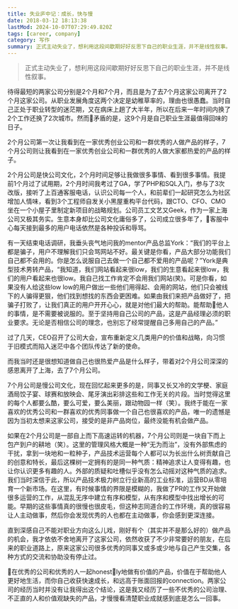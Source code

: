 ```yaml
---
title: 失业庐中记：成长，快与慢
date: 2018-03-12 18:13:38
lastMod: 2024-10-07T07:29:49.820Z
tags: [career, company]
category: 写作
summary: 正式主动失业了，想利用这段间歇期好好反思下自己的职业生涯，并不是线性叙事。
---
```


> 正式主动失业了，想利用这段间歇期好好反思下自己的职业生涯，并不是线性叙事。

待得最短的两家公司分别是2个月和7个月，而且是为了去7个月这家公司离开了2个月这家公司。从职业发展角度这两个决定是幼稚草率的，理由也很愚蠢。当时自己正处于职业转型的迷茫期，又在病床上趟了大半年，所以在后来一年时间内换了2个工作还换了2次城市。然而矛盾的是，这9个月是自己职业生涯最值得回味的日子。

2个月公司第一次让我看到在一家优秀创业公司和一群优秀的人做产品的样子，7个月公司则让我看到在一家优秀创业公司和一群优秀的人做大家都热爱的产品的样子。

2个月公司是快公司文化，2个月时间足够让我做很多事情、看到很多事情。我提前1个月过了试用期，2个月时间我考过了GA，学了PHP和SQL入门，参与了3次改版，接听了上百通客服电话，认识公司每一个人，和前辈们一起研究怎么为社区增加人情味，看到3个工程师自发关小黑屋重构平台代码，跟CTO、CFO、CMO坐在一个小屋子里制定新项目的战略规划。公司员工文艺又Geek，作为一家上海公司又极其务实。生意本身却比公司文化庸俗多了，公司成立很多年了，客服中心每天接到最多的用户电话依然是各种投诉和辱骂。

有一天结束电话调研，我垂头丧气地问我的mentor产品总监York：“我们的平台上都是骗子，用户不理解我们只会骂网站不好。最关键是你看，产品大部分功能我们自己都不会用的。你是怎么说服自己去做一个自己都不爱用的产品呢？”York是典型技术男转产品，“我知道，我们网站看起来很low，我们的生意看起来很low，我们的用户看起来也很low。我自己找工作肯定不会用我们网站(笑)。可是你看，如果没有人给这些low low的用户做出一些他们用得起、会用的网站，他们只会被线下的人骗得更狠，他们找到想找的东西会更困难。如果由我们来把产品做好了，把骗子打败了，让我们真正的用户开开心心，就是对他们最大的帮助。能帮助他人的事情，是不需要被说服的。至于坚持用自己公司的产品，这是产品经理必须的职业要求。无论是否相信公司的理念，也别忘了经常提醒自己多用自己的产品。”

过了几天，CEO召开了公司大会，宣布重新定义几类用户的价值和战略，向习惯于旧模式而陷入迷茫中各个团队传达了新的使命。

而我当时还是很想知道做自己也很热爱产品是什么样子，带着对2个月公司深深的感恩离开了上海，去了7个月公司。

7个月公司是慢公司文化，现在回忆起来更多的是，同事又长又冷的文学梗、家庭酒局饺子宴、球赛和放映会、尾牙演出彩排这些和工作无关的片段。当时觉得这里的每个人都要么酷，要么可爱，要么美丽，跟动物园一样（笑）。我终于能在一家喜欢的优秀公司和一群喜欢的优秀同事做一个自己也很喜欢的产品，唯一的遗憾是因为当初太想来这家公司，接受的是非产品岗位，最终没能有机会做产品。

如果在2个月公司是一部自上而下高速运转的机器，7个月公司则是一块自下而上包产到户的耕地（笑）。这里的管理风格大概是一种“无为而治”，没有外部焦虑的干扰，拿到一块地和一粒种子，产品技术运营每个人都可以为长出什么树贡献自己的创意和特长，最后这棵树一定拥有的是同一种气质：精神追求让人变得有趣，也让你认识更多有趣的人。外部的质疑和吐槽似乎没有怎么动摇对这种气质的追求。我们当时深信于此，所以产品技术极力树立行业新高的工业标准，运营BD从零培育一个新市场。在这里，有时候事情的界限是模糊的，我做了PR的工作又开始做很多运营的工作，从混乱无序中建立有序和模型，从有序和模型中找出增长的可能。早期的这些事情真的很慢也很皮毛，但这种志同道合的工作环境，真的很容易让人主动做事，然后你会发现优秀的人也都在主动做事，你会感到更深连接。

直到深感自己不能对职业方向这么儿戏，刚好有个（其实并不是那么好的）做产品的机会，我才依依不舍地离开了这家公司，依然收获了不少非常要好的朋友，在后来的职业道路上，原来这家公司很多优秀的同事又或多或少地与自己产生交集，各种方式的交流和协助没有停止过。

在优秀的公司和优秀的人一起honestly地做有价值的产品，价值在于帮助他人更好地生活，而你自己收获快速成长，和远高于账面回报的connection。两家公司的经历当时并没有让我得出这个结论，这是我又经历了一些不优秀的公司治理、不正直的人和价值观缺失的产品，才慢慢看清楚职业成就感到底是怎么一回事。
